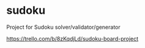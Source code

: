 # sudoku
 Project for Sudoku solver/validator/generator
 
 https://trello.com/b/8zKqdjLd/sudoku-board-project
